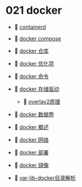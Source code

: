 # 021 docker

* 📄 [containerd ](siyuan://blocks/20231110105237-cyydo7p)
* 📄 [docker compose](siyuan://blocks/20231110105237-17sbq5q)
* 📄 [docker 仓库](siyuan://blocks/20231110105237-yconey9)
* 📄 [docker 优化项](siyuan://blocks/20231110105237-htfhm33)
* 📄 [docker 命令](siyuan://blocks/20231110105237-h1wct9t)
* 📑 [docker 存储驱动](siyuan://blocks/20231110105237-igep42j)

  * 📄 [overlay2原理](siyuan://blocks/20231110105237-nk44jog)
* 📄 [docker 数据卷](siyuan://blocks/20231110105237-jla9sgc)
* 📄 [docker 概述](siyuan://blocks/20231110105237-f5bb91d)
* 📄 [docker 网络](siyuan://blocks/20231110105237-v74v9nb)
* 📄 [docker 部署](siyuan://blocks/20231110105237-vrpg8zb)
* 📄 [docker 镜像](siyuan://blocks/20231110105237-akj8rsx)
* 📄 [var-lib-docker目录解析](siyuan://blocks/20231110105237-tvt3i4e)

‍

